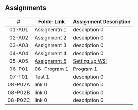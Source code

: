 ## Assignments

|  #  | Folder Link | Assignment Description |
| :-: | ----------- | ---------------------- |
|  01-A01  | Assignemtn 1      | description 0          |
|  02-A02  | Assignment 2      | description 0          |
|  03-A03  | Assignment 3      | description 0          |
|  04-A04  | Assignment 4      | description 0          |
|  05-A05  | [Assignemnt 5](./Assignment5/README.md)   | [Setting up WSl](./Assignment5/README.md)        |
|  06-P01  | [06-Program 1](./Program1/README.md)   | [Program 1](./Program1/README.md)        |
|  07-T01  | Test 1      | description 0          |
|  08-P02A | link 0      | description 0          |
|  08-P02B | link 0      | description 0          |
|  08-P02C | link 0      | description 0          |
